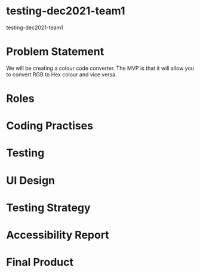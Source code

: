 # testing-dec2021-team1
testing-dec2021-team1
# Problem Statement 

We will be creating a colour code converter. The MVP is that it will allow you to convert RGB to Hex colour and vice versa.

# Roles
# Coding Practises 
# Testing 
# UI Design
# Testing Strategy 
# Accessibility Report
# Final Product
